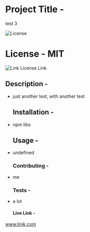 # Project Title - 
 test 3 

  ![License](https://img.shields.io/badge/License-MIT%20-blue.svg)
  # License - MIT
  
  
  ![Link License Link](https://opensource.org/licenses/MIT-.org/)
   ## Description - 
* just another test, with another test 

   ## Installation - 
* npm libs  

   ## Usage - 
* undefined 

   ### Contributing - 
* me 

   ### Tests - 
* a lot  

   #### Live Link -
 www.linik.com 

